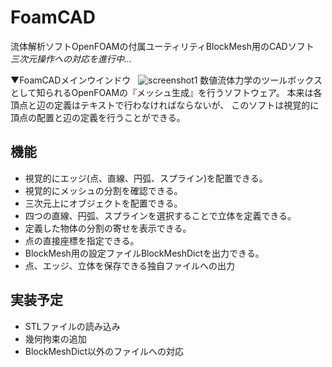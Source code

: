 # FoamCAD

流体解析ソフトOpenFOAMの付属ユーティリティBlockMesh用のCADソフト  
*三次元操作への対応を進行中...*  


▼FoamCADメインウインドウ  
![screenshot1](https://raw.githubusercontent.com/hal1437/FoamCAD/4cc28c43a0ad2fd0097e316e84a26cdf66ba7d83/Resource/screenshot/screenshot2.png)
数値流体力学のツールボックスとして知られるOpenFOAMの『メッシュ生成』を行うソフトウェア。
本来は各頂点と辺の定義はテキストで行わなければならないが、
このソフトは視覚的に頂点の配置と辺の定義を行うことができる。

## 機能

+ 視覚的にエッジ(点、直線、円弧、スプライン)を配置できる。
+ 視覚的にメッシュの分割を確認できる。
+ 三次元上にオブジェクトを配置できる。
+ 四つの直線、円弧、スプラインを選択することで立体を定義できる。
+ 定義した物体の分割の寄せを表示できる。
+ 点の直接座標を指定できる。
+ BlockMesh用の設定ファイルBlockMeshDictを出力できる。
+ 点、エッジ、立体を保存できる独自ファイルへの出力

## 実装予定

+ STLファイルの読み込み
+ 幾何拘束の追加
+ BlockMeshDict以外のファイルへの対応
